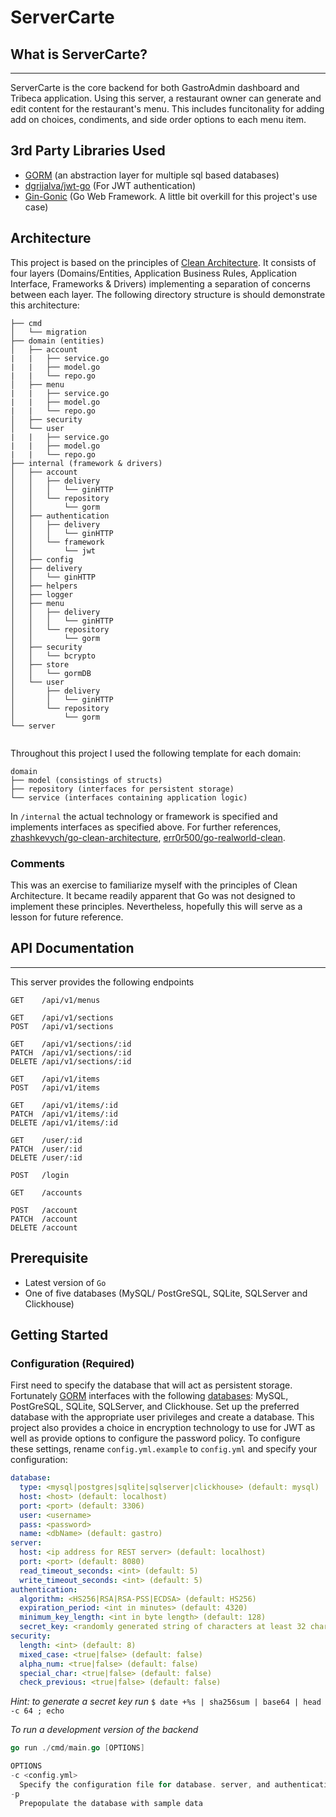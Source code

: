 # ServerCarte

## What is ServerCarte?

------------

ServerCarte is the core backend for both GastroAdmin dashboard and Tribeca application. Using this server, a restaurant owner can generate and edit content for the restaurant's menu. This includes funcitonality for adding add on choices, condiments, and side order options to each menu item.

## 3rd Party Libraries Used

* [GORM](https://gorm.io) (an abstraction layer for multiple sql based databases)
* [dgrijalva/jwt-go](https://github.com/dgrijalva/jwt-go) (For JWT authentication)
* [Gin-Gonic](https://gin-gonic.com) (Go Web Framework. A little bit overkill for this project's use case)

## Architecture

This project is based on the principles of [Clean Architecture](https://archive.org/details/CleanArchitecture). It consists of four layers (Domains/Entities, Application Business Rules, Application Interface, Frameworks & Drivers) implementing a separation of concerns between each layer. The following directory structure is should demonstrate this architecture:

```
├── cmd
│   └── migration
├── domain (entities)
│   ├── account
|   |   ├── service.go
|   |   ├── model.go
|   |   └── repo.go
│   ├── menu
|   |   ├── service.go
|   |   ├── model.go
|   |   └── repo.go
│   ├── security
│   └── user
|   |   ├── service.go
|   |   ├── model.go
|   |   └── repo.go
├── internal (framework & drivers)
│   ├── account
│   │   ├── delivery
│   │   │   └── ginHTTP
│   │   └── repository
│   │       └── gorm
│   ├── authentication
│   │   ├── delivery
│   │   │   └── ginHTTP
│   │   └── framework
│   │       └── jwt
│   ├── config
│   ├── delivery
│   │   └── ginHTTP
│   ├── helpers
│   ├── logger
│   ├── menu
│   │   ├── delivery
│   │   │   └── ginHTTP
│   │   └── repository
│   │       └── gorm
│   ├── security
│   │   └── bcrypto
│   ├── store
│   │   └── gormDB
│   └── user
│       ├── delivery
│       │   └── ginHTTP
│       └── repository
│           └── gorm
└── server


```
Throughout this project I used the following template for each domain:

```
domain
├── model (consistings of structs)
├── repository (interfaces for persistent storage)
└── service (interfaces containing application logic)
```

In `/internal` the actual technology or framework is specified and implements interfaces as specified above. For further references, [zhashkevych/go-clean-architecture](https://github.com/zhashkevych/go-clean-architecture), [err0r500/go-realworld-clean](https://github.com/err0r500/go-realworld-clean).

### Comments

This was an exercise to familiarize myself with the principles of Clean Architecture. It became readily apparent that Go was not designed to implement these principles. Nevertheless, hopefully this will serve as a lesson for future reference.

## API Documentation

-------------

This server provides the following endpoints
```
GET    /api/v1/menus

GET    /api/v1/sections
POST   /api/v1/sections

GET    /api/v1/sections/:id    
PATCH  /api/v1/sections/:id
DELETE /api/v1/sections/:id

GET    /api/v1/items 
POST   /api/v1/items

GET    /api/v1/items/:id   
PATCH  /api/v1/items/:id   
DELETE /api/v1/items/:id   

GET    /user/:id           
PATCH  /user/:id           
DELETE /user/:id           

POST   /login              

GET    /accounts

POST   /account            
PATCH  /account            
DELETE /account 
```

## Prerequisite

* Latest version of `Go`
* One of five databases (MySQL/ PostGreSQL, SQLite, SQLServer and Clickhouse)

## Getting Started

### Configuration (Required)

First need to specify the database that will act as persistent storage. Fortunately [GORM](https://gorm.io) interfaces with the following [databases](https://gorm.io/docs/connecting_to_the_database.html): MySQL, PostGreSQL, SQLite, SQLServer, and Clickhouse. Set up the preferred database with the appropriate user privileges and create a database. This project also provides a choice in encryption technology to use for JWT as well as provide options to configure the password policy. To configure these settings, rename `config.yml.example` to `config.yml` and specify your configuration:

```yaml
database:
  type: <mysql|postgres|sqlite|sqlserver|clickhouse> (default: mysql)
  host: <host> (default: localhost)
  port: <port> (default: 3306)
  user: <username>
  pass: <password>
  name: <dbName> (default: gastro)
server:
  host: <ip address for REST server> (default: localhost)
  port: <port> (default: 8080)
  read_timeout_seconds: <int> (default: 5)
  write_timeout_seconds: <int> (default: 5)
authentication:
  algorithm: <HS256|RSA|RSA-PSS|ECDSA> (default: HS256)
  expiration_period: <int in minutes> (default: 4320)
  minimum_key_length: <int in byte length> (default: 128)
  secret_key: <randomly generated string of characters at least 32 chars long>
security:
  length: <int> (default: 8)
  mixed_case: <true|false> (default: false)
  alpha_num: <true|false> (default: false)
  special_char: <true|false> (default: false)
  check_previous: <true|false> (default: false)
  ```

  _Hint: to generate a secret key run_
  `$ date +%s | sha256sum | base64 | head -c 64 ; echo`
  
  _To run a development version of the backend_
  ```go    
  go run ./cmd/main.go [OPTIONS]
  
  OPTIONS
  -c <config.yml>
    Specify the configuration file for database. server, and authentication setup
  -p 
    Prepopulate the database with sample data
  ```
  

